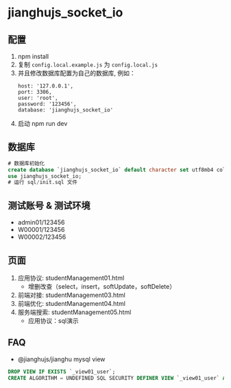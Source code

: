 # jianghujs_socket_io

## 配置

1. npm install
2. 复制 `config.local.example.js` 为 `config.local.js`
3. 并且修改数据库配置为自己的数据库, 例如：
   ```
   host: '127.0.0.1',
   port: 3306,
   user: 'root',
   password: '123456',
   database: 'jianghujs_socket_io'
   ```
4. 启动 npm run dev

## 数据库

```sql
# 数据库初始化
create database `jianghujs_socket_io` default character set utf8mb4 collate utf8mb4_bin;
use jianghujs_socket_io;
# 运行 sql/init.sql 文件
```

## 测试账号 & 测试环境

- admin01/123456
- W00001/123456
- W00002/123456

## 页面

1. 应用协议: studentManagement01.html
   * 增删改查（select，insert，softUpdate，softDelete）
2. 前端对接: studentManagement03.html
3. 前端优化: studentManagement04.html
4. 服务端搜索: studentManagement05.html
   * 应用协议：sql演示

## FAQ

- @jianghujs/jianghu mysql view

```sql
DROP VIEW IF EXISTS `_view01_user`;
CREATE ALGORITHM = UNDEFINED SQL SECURITY DEFINER VIEW `_view01_user` AS select * from `_user`;
```
